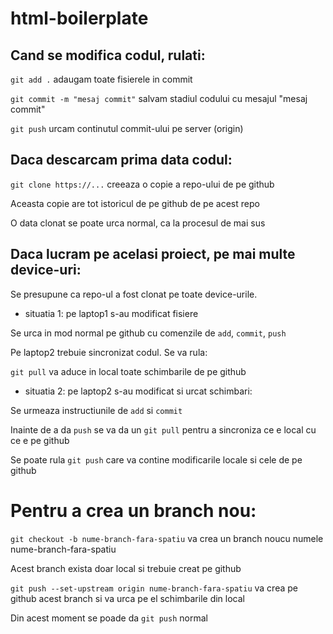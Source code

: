 # html-boilerplate

## Cand se modifica codul, rulati:

`git add .` adaugam toate fisierele in commit

`git commit -m "mesaj commit"` salvam stadiul codului cu mesajul "mesaj commit"

`git push` urcam continutul commit-ului pe server (origin)

## Daca descarcam prima data codul:

`git clone https://...` creeaza o copie a repo-ului de pe github

Aceasta copie are tot istoricul de pe github de pe acest repo

O data clonat se poate urca normal, ca la procesul de mai sus

## Daca lucram pe acelasi proiect, pe mai multe device-uri:

Se presupune ca repo-ul a fost clonat pe toate device-urile.

- situatia 1: pe laptop1 s-au modificat fisiere

Se urca in mod normal pe github cu comenzile de `add`, `commit`, `push`

Pe laptop2 trebuie sincronizat codul. Se va rula:

`git pull` va aduce in local toate schimbarile de pe github

- situatia 2: pe laptop2 s-au modificat si urcat schimbari:

Se urmeaza instructiunile de `add` si `commit`

Inainte de a da `push` se va da un `git pull` pentru a sincroniza ce e local cu ce e pe github

Se poate rula `git push` care va contine modificarile locale si cele de pe github

# Pentru a crea un branch nou:

`git checkout -b nume-branch-fara-spatiu` va crea un branch noucu numele nume-branch-fara-spatiu

Acest branch exista doar local si trebuie creat pe github

`git push --set-upstream origin nume-branch-fara-spatiu` va crea pe github acest branch si va urca pe el schimbarile din local

Din acest moment se poade da `git push` normal
